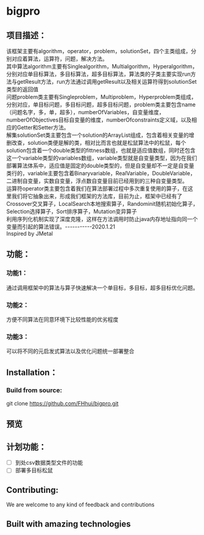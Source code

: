 # bigpro    
## 项目描述：    
该框架主要有algorithm，operator，problem，solutionSet，四个主类组成，分别对应着算法，运算符，问题，解决方法。  
其中算法algorithm主要有Singlealgorithm，Multialgorithm，Hyperalgorithm，分别对应单目标算法，多目标算法，超多目标算法，算法类的子类主要实现run方法与getResult方法，run方法通过调用getResult以及相关运算符得到solutionSet类型的返回值  
问题problem类主要有Singleproblem，Multiproblem，Hyperproblem类组成，分别对应，单目标问题，多目标问题，超多目标问题，problem类主要包含name（问题名字，多，单，超多），numberOfVariables，自变量维度，numberOfObjectives目标自变量的维度，numberOfconstraints定义域，以及相应的Getter和Setter方法。  
解集solutionSet类主要包含一个solution的ArrayList组成，包含着相关变量的增删改查，solution类便是解的类，相对比而言也就是松鼠算法中的松鼠，每个solution包含着一个double类型的fittness数组，也就是适应值数组，同时还包含这一个variable类型的variables数组，variable类型就是自变量类型，因为在我们部署算法体系中，适应值是固定的double类型的，但是自变量却不一定是自变量类行的，variable主要包含着Binaryvariable，RealVariable，DoubleVariable，二进制自变量，实数自变量，浮点数自变量目前已经用到的三种自变量类型。  
运算符operator类主要包含着我们在算法部署过程中多次重复使用的算子，在这里我们将它抽象出来，形成我们框架的方法库，目前为止，框架中已经有了Crossover交叉算子，LocalSearch本地搜索算子，Randominit随机初始化算子，Selection选择算子，Sort排序算子，Mutation变异算子     
  利用序列化机制实现了深度克隆，这样在方法调用时防止java内存地址指向同一个变量而引起的算法错误。-----------2020.1.21  
Inspired by JMetal    
## 功能：    
### 功能1：   
通过调用框架中的算法与算子快速解决一个单目标，多目标，超多目标优化问题。   
### 功能2：   
方便不同算法在同意环境下比较性能的优劣程度
### 功能3：   
可以将不同的元启发式算法以及优化问题统一部署整合
## Installation：
### Build from source:
git clone https://github.com/FHhui/bigpro.git
## 预览  
## 计划功能：
- [ ] 到处csv数据类型文件的功能  
- [ ] 部署多目标松鼠  
## Contributing:  
We are welcome to any kind of feedback and contributions  
## Built with amazing technologies  

